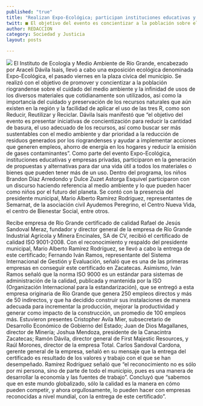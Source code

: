 ```yaml
---
published: "true"
title: "Realizan Expo-Ecológica; participan instituciones educativas y empresas"
twitt: ■ El objetivo del evento es concientizar a la población sobre el cuidado del medio ambiente
author: REDACCION
category: Sociedad y Justicia
layout: posts

---
```


![](http://i.imgur.com/4WSHpXMm.jpg)
El Instituto de Ecología y Medio Ambiente de Río Grande, encabezado por Araceli Dávila Isais, llevó a cabo una exposición ecológica denominada Expo-Ecológica, el pasado viernes en la plaza cívica del municipio.
Se realizó con el objetivo de promover y concientizar a la población riograndense sobre el cuidado del medio ambiente y la infinidad de usos de los diversos materiales que cotidianamente son utilizados, así como la importancia del cuidado y preservación de los recursos naturales que aún existen en la región y la facilidad de aplicar el uso de las tres R, como son Reducir, Reutilizar y Reciclar.
Dávila Isais manifestó que “el objetivo del evento es presentar iniciativas de concientización para reducir la cantidad de basura, el uso adecuado de los recursos, así como buscar ser más sustentables con el medio ambiente y dar prioridad a la reducción de residuos generados por los riograndenses y ayudar a implementar acciones que generen empleos, ahorro de energía en los hogares y reducir la emisión de gases contaminantes”.
Como parte del evento Expo-Ecológica, instituciones educativas y empresas privadas, participaron en la generación de propuestas y alternativas para dar una vida útil a todos los materiales o bienes que pueden tener más de un uso.
Dentro del programa, los niños Brandon Díaz Arredondo y Dulce Zuzet Astorga Esquivel participaron con un discurso haciendo referencia al medio ambiente y lo que pueden hacer como niños por el futuro del planeta.
Se contó con la presencia del presidente municipal, Mario Alberto Ramírez Rodríguez, representantes de Semarnat, de la asociación civil Ayudemos Peregrino, el Centro Nueva Vida, el centro de Bienestar Social, entre otros.

Recibe empresa de Río Grande
certificado de calidad
Rafael de Jesús Sandoval Meraz, fundador y director general de la empresa de Río Grande Industrial Agrícola y Minera Encinales, SA de CV, recibió el certificado de calidad ISO 9001-2008.
Con el reconocimiento y respaldo del presidente municipal, Mario Alberto Ramírez Rodríguez, se llevó a cabo la entrega de este certificado; Fernando Iván Ramos, representante del Sistema Internacional de Gestión y Evaluación, señaló que es una de las primeras empresas en conseguir este certificado en Zacatecas.
Asimismo, Iván Ramos señaló que la norma ISO 9000 es un estándar para sistemas de administración de la calidad, publicada y mantenida por la ISO (Organización Internacional para la estandarización), que se entregó a esta empresa originaria de Río Grande que genera 250 empleos directos y más de 50 indirectos, y que ha decidido construir sus instalaciones de manera adecuada para incrementar la producción, mejorar la productividad y generar como impacto de la construcción, un promedio de 100 empleos más.
Estuvieron presentes Cristopher Avila Mier, subsecretario de Desarrollo Económico de Gobierno del Estado; Juan de Dios Magallanes, director de Minería; Joshua Mendoza, presidente de la Canacintra Zacatecas; Ramón Dávila, director general de First Majestic Resources, y Raúl Morones, director de la empresa Total.
Carlos Sandoval Cardona, gerente general de la empresa, señaló en su mensaje que la entrega del certificado es resultado de los valores y trabajo con el que se han desempeñado.
Ramírez Rodríguez señaló que “el reconocimiento no es sólo por mi persona, sino de parte de todo el municipio, pues es una manera de desarrollar la economía y las fuentes de trabajo”.
Concluyó que “sabemos que en este mundo globalizado, sólo la calidad es la manera en cómo pueden competir, y ahora orgullosamente, lo pueden hacer con empresas reconocidas a nivel mundial, con la entrega de este certificado”.

